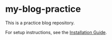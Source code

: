# my-blog-practice

This is a practice blog repository.

For setup instructions, see the [Installation Guide](https://github.com/bhavya-dabas/my-blog-practice/wiki/Installation).

